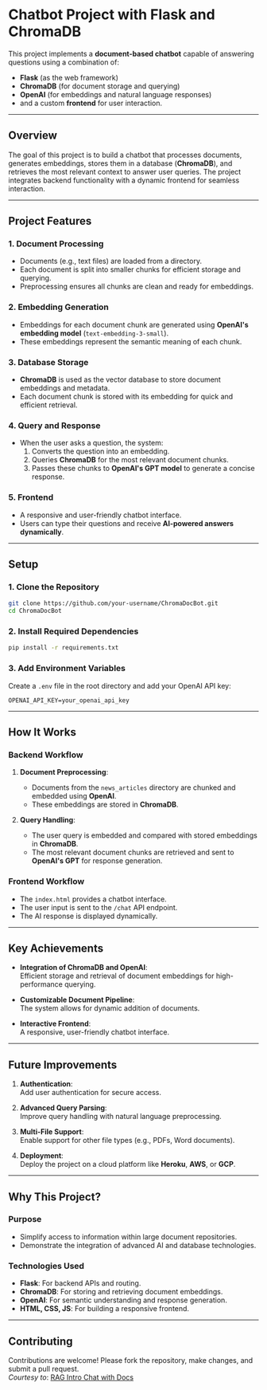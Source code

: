 # **Chatbot Project with Flask and ChromaDB**

This project implements a **document-based chatbot** capable of answering questions using a combination of:

- **Flask** (as the web framework)  
- **ChromaDB** (for document storage and querying)  
- **OpenAI** (for embeddings and natural language responses)  
- and a custom **frontend** for user interaction.

---

## **Overview**

The goal of this project is to build a chatbot that processes documents, generates embeddings, stores them in a database (**ChromaDB**), and retrieves the most relevant context to answer user queries. The project integrates backend functionality with a dynamic frontend for seamless interaction.

---

## **Project Features**

### **1. Document Processing**
- Documents (e.g., text files) are loaded from a directory.  
- Each document is split into smaller chunks for efficient storage and querying.  
- Preprocessing ensures all chunks are clean and ready for embeddings.

### **2. Embedding Generation**
- Embeddings for each document chunk are generated using **OpenAI's embedding model** (`text-embedding-3-small`).  
- These embeddings represent the semantic meaning of each chunk.

### **3. Database Storage**
- **ChromaDB** is used as the vector database to store document embeddings and metadata.  
- Each document chunk is stored with its embedding for quick and efficient retrieval.

### **4. Query and Response**
- When the user asks a question, the system:
  1. Converts the question into an embedding.  
  2. Queries **ChromaDB** for the most relevant document chunks.  
  3. Passes these chunks to **OpenAI's GPT model** to generate a concise response.

### **5. Frontend**
- A responsive and user-friendly chatbot interface.  
- Users can type their questions and receive **AI-powered answers dynamically**.

---

## **Setup**

### **1. Clone the Repository**
```bash
git clone https://github.com/your-username/ChromaDocBot.git
cd ChromaDocBot
```

### **2. Install Required Dependencies**
```bash
pip install -r requirements.txt
```

### **3. Add Environment Variables**
Create a `.env` file in the root directory and add your OpenAI API key:
```plaintext
OPENAI_API_KEY=your_openai_api_key
```

---

## **How It Works**

### **Backend Workflow**
1. **Document Preprocessing**:  
   - Documents from the `news_articles` directory are chunked and embedded using **OpenAI**.  
   - These embeddings are stored in **ChromaDB**.

2. **Query Handling**:  
   - The user query is embedded and compared with stored embeddings in **ChromaDB**.  
   - The most relevant document chunks are retrieved and sent to **OpenAI's GPT** for response generation.

### **Frontend Workflow**
- The `index.html` provides a chatbot interface.  
- The user input is sent to the `/chat` API endpoint.  
- The AI response is displayed dynamically.

---

## **Key Achievements**

- **Integration of ChromaDB and OpenAI**:  
  Efficient storage and retrieval of document embeddings for high-performance querying.

- **Customizable Document Pipeline**:  
  The system allows for dynamic addition of documents.

- **Interactive Frontend**:  
  A responsive, user-friendly chatbot interface.

---

## **Future Improvements**

1. **Authentication**:  
   Add user authentication for secure access.

2. **Advanced Query Parsing**:  
   Improve query handling with natural language preprocessing.

3. **Multi-File Support**:  
   Enable support for other file types (e.g., PDFs, Word documents).

4. **Deployment**:  
   Deploy the project on a cloud platform like **Heroku**, **AWS**, or **GCP**.

---

## **Why This Project?**

### **Purpose**
- Simplify access to information within large document repositories.  
- Demonstrate the integration of advanced AI and database technologies.

### **Technologies Used**
- **Flask**: For backend APIs and routing.  
- **ChromaDB**: For storing and retrieving document embeddings.  
- **OpenAI**: For semantic understanding and response generation.  
- **HTML, CSS, JS**: For building a responsive frontend.

---

## **Contributing**
Contributions are welcome! Please fork the repository, make changes, and submit a pull request.  
*Courtesy to*: [RAG Intro Chat with Docs](https://github.com/pdichone/rag-intro-chat-with-docs)
